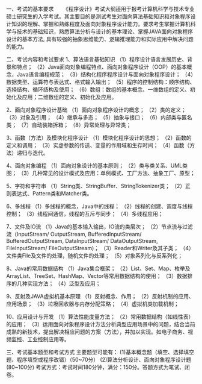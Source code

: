 一、考试的基本要求 
　　《程序设计》考试大纲适用于报考计算机科学与技术专业硕士研究生的入学考试。其主要目的是测试考生对面向算法基础知识和对象程序设计知识的理解、掌握和熟练程度及面向对象程序设计能力。要求考生掌握计算机科学与技术的基础知识，熟悉算法分析与设计的基本理论、掌握JAVA面向对象程序设计的基本方法, 具有较强的抽象思维能力、逻辑推理能力和实际应用中解决问题的能力。 

二、考试内容和考试要求 
1、算法语言基础知识
	（1）程序设计语言发展历史、背景和特点；
	（2）Java面向对象编程特点、面向对象程序设计（OOP）的基本概念，Java语言编程规范；
	（3）结构化程序程序设计与面向对象程序设计；
	（4）数据类型、运算符与表达式、格式输入输出；
	（5）程序的控制结构：顺序结构、选择结构、循环结构及使用；
	（6）数组：数组的基本概念、一维数组的定义、初始化及应用；二维数组的定义、初始化及应用。

2、面向对象程序设计基础
	（1）面向对象程序设计的概念；
	（2）类的定义；
	（3）对象及引用；
	（4）继承与多态；
	（5）抽象与接口；
	（6）内部类与匿名类；
	（7）自动装箱拆箱；
	（8）异常处理与异常类；

3、函数（方法）及模块化程序设计
	（1）模块化程序设计的思想；
	（2）函数的定义和调用；
	（3）实虚参数的传送、变量的作用域和生存时间；
	（4）函数（方法）递归与迭代。

4、面向对象编程
	（1）面向对象设计的基本原则；
	（2）类与类关系、UML类图；
	（3）几种常见的设计模式及应用：单例模式、工厂方法、抽象工厂、原型；

5、字符和字符串
	（1）String类、StringBuffer、StringTokenizer类；
	（2）正则表达式、Pattern类和Matcher类。

6、多线程
	（1）多线程的概念，Java中的线程；
	（2）线程的创建、调度与线程控制；
	（3）线程间通信，线程的互斥与同步；
	（4）多线程应用；

7、文件及IO流
	（1）Java的基本输入输出，IO流的类层次；
	（2）节点流与过滤流（InputStream/ OutputStream, BufferedInputStream/ BufferedOutputStream, DataInputStream/ DataOutputStream, FileInputStream/ FileOutputStream)；
	（3）Reader和Writer及其子类；
	（4）文件类File及文件的处理，随机文件的处理；
	（5）对象系列化与反系列化；

8、Java的常用数据结构
	（1）Java集合框架；
	（2）List、Set、Map、枚举及ArrayList、TreeSet、HashMap、Vector等常用数据结构的使用；
	（3）数据排序的几种实现方法；
	（4）泛型及应用；

9、反射及JAVA虚拟机基本原理
	（1）反射概念、作用；
	（2）反射机制的应用、应用场景；
	（3）垃圾回收器与内存分配策略；
	（4）虚拟机类加载机制；

10、应用设计与开发
	（1）算法性能度量方法；
	（2）常用数据结构（如线性表）的应用；
	（3）运用面向对象程序设计方法分析典型应用场景中的问题，结合当前成熟的新技术，提出解决相应问题的方案（方法），并加以实现。如电子商务、视频监控、工业控制应用等。

三、考试基本题型和考试方式
	主要题型可能有：
	(1)基本概念题（填空、选择填空题、程序填空或程序改错）（50~70分）
	(2)算法分析设计、面向对象程序设计题(80~100分)
	考试方式：考试时间180分钟，满分：150分。答题方式为笔试、闭卷。
